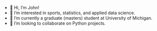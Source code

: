 - 👋 Hi, I’m John!
- 👀 I’m interested in sports, statistics, and applied data science.
- 🌱 I’m currently a graduate (masters) student at University of Michigan.
- 💞️ I’m looking to collaborate on Python projects.

<!---
kaspersj/kaspersj is a ✨ special ✨ repository because its `README.md` (this file) appears on your GitHub profile.
You can click the Preview link to take a look at your changes.
--->
